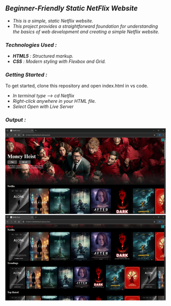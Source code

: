 ## *Beginner-Friendly Static NetFlix Website*
+ *This is a simple, static Netflix website.*
+ *This project provides a straightforward foundation for understanding the basics of web development and creating a simple Netflix website.*

### *Technologies Used :*
+ ***HTML5** : Structured markup.*
+ ***CSS** : Modern styling with Flexbox and Grid.*

### *Getting Started :*
To get started, clone this repository and open index.html in vs code.
+ *In terminal type --> cd Netflix*
+ *Right-click anywhere in your HTML file.*
+ *Select Open with Live Server*

### *Output :*
  ![Sample Output](img1.png)
  ![Sample Output](img2.png)

